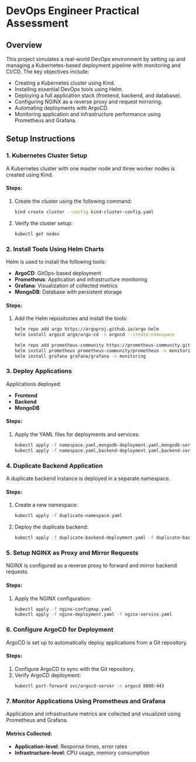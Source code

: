 # DevOps Engineer Practical Assessment

## Overview
This project simulates a real-world DevOps environment by setting up and managing a Kubernetes-based deployment pipeline with monitoring and CI/CD. The key objectives include:
- Creating a Kubernetes cluster using Kind.
- Installing essential DevOps tools using Helm.
- Deploying a full application stack (frontend, backend, and database).
- Configuring NGINX as a reverse proxy and request mirroring.
- Automating deployments with ArgoCD.
- Monitoring application and infrastructure performance using Prometheus and Grafana.

## Setup Instructions

### 1. Kubernetes Cluster Setup
A Kubernetes cluster with one master node and three worker nodes is created using Kind.

#### Steps:
1. Create the cluster using the following command:
   ```bash
   kind create cluster --config kind-cluster-config.yaml
   ```
2. Verify the cluster setup:
   ```bash
   kubectl get nodes
   ```

### 2. Install Tools Using Helm Charts
Helm is used to install the following tools:
- **ArgoCD**: GitOps-based deployment
- **Prometheus**: Application and infrastructure monitoring
- **Grafana**: Visualization of collected metrics
- **MongoDB**: Database with persistent storage

#### Steps:
1. Add the Helm repositories and install the tools:
   ```bash
   helm repo add argo https://argoproj.github.io/argo-helm
   helm install argocd argo/argo-cd -n argocd --create-namespace
   
   helm repo add prometheus-community https://prometheus-community.github.io/helm-charts
   helm install prometheus prometheus-community/prometheus -n monitoring --create-namespace
   helm install grafana grafana/grafana -n monitoring
   ```

### 3. Deploy Applications
Applications deployed:
- **Frontend**
- **Backend**
- **MongoDB**

#### Steps:
1. Apply the YAML files for deployments and services:
   ```bash
   kubectl apply -f namespace.yaml,mongodb-deployment.yaml,mongodb-service.yaml,mongodb-pvc.yaml
   kubectl apply -f namespace.yaml,backend-deployment.yaml,backend-service.yaml,frontend-deployment.yaml,frontend-service.yaml
   ```

### 4. Duplicate Backend Application
A duplicate backend instance is deployed in a separate namespace.

#### Steps:
1. Create a new namespace:
   ```bash
   kubectl apply -f duplicate-namespace.yaml
   ```
2. Deploy the duplicate backend:
   ```bash
   kubectl apply -f duplicate-backend-deployment.yaml -f duplicate-backend-service.yaml
   ```

### 5. Setup NGINX as Proxy and Mirror Requests
NGINX is configured as a reverse proxy to forward and mirror backend requests.

#### Steps:
1. Apply the NGINX configuration:
   ```bash
   kubectl apply -f nginx-configmap.yaml
   kubectl apply -f nginx-deployment.yaml -f nginx-service.yaml
   ```

### 6. Configure ArgoCD for Deployment
ArgoCD is set up to automatically deploy applications from a Git repository.

#### Steps:
1. Configure ArgoCD to sync with the Git repository.
2. Verify ArgoCD deployment:
   ```bash
   kubectl port-forward svc/argocd-server -n argocd 8080:443
   ```

### 7. Monitor Applications Using Prometheus and Grafana
Application and infrastructure metrics are collected and visualized using Prometheus and Grafana.

#### Metrics Collected:
- **Application-level**: Response times, error rates
- **Infrastructure-level**: CPU usage, memory consumption

